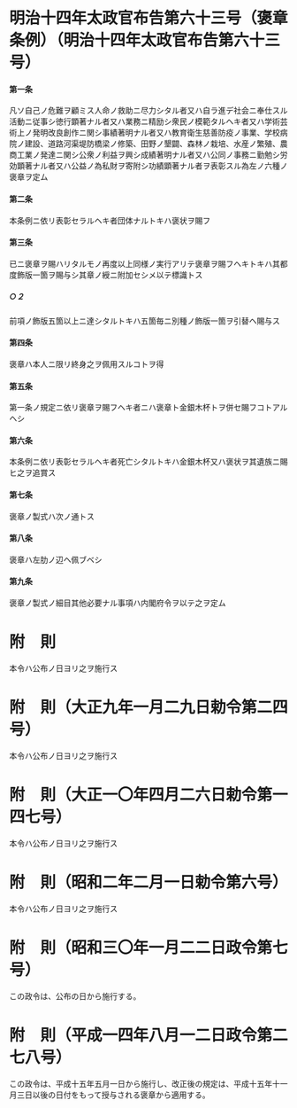 # 明治十四年太政官布告第六十三号（褒章条例）（明治十四年太政官布告第六十三号）
#### 第一条
凡ソ自己ノ危難ヲ顧ミス人命ノ救助ニ尽力シタル者又ハ自ラ進デ社会ニ奉仕スル活動ニ従事シ徳行顕著ナル者又ハ業務ニ精励シ衆民ノ模範タルヘキ者又ハ学術芸術上ノ発明改良創作ニ関シ事績著明ナル者又ハ教育衛生慈善防疫ノ事業、学校病院ノ建設、道路河渠堤防橋梁ノ修築、田野ノ墾闢、森林ノ栽培、水産ノ繁殖、農商工業ノ発達ニ関シ公衆ノ利益ヲ興シ成績著明ナル者又ハ公同ノ事務ニ勤勉シ労効顕著ナル者又ハ公益ノ為私財ヲ寄附シ功績顕著ナル者ヲ表彰スル為左ノ六種ノ褒章ヲ定ム
#### 第二条
本条例ニ依リ表彰セラルヘキ者団体ナルトキハ褒状ヲ賜フ
#### 第三条
已ニ褒章ヲ賜ハリタルモノ再度以上同様ノ実行アリテ褒章ヲ賜フヘキトキハ其都度飾版一箇ヲ賜与シ其章ノ綬ニ附加セシメ以テ標識トス
##### ○２
前項ノ飾版五箇以上ニ達シタルトキハ五箇毎ニ別種ノ飾版一箇ヲ引替ヘ賜与ス
#### 第四条
褒章ハ本人ニ限リ終身之ヲ佩用スルコトヲ得
#### 第五条
第一条ノ規定ニ依リ褒章ヲ賜フヘキ者ニハ褒章ト金銀木杯トヲ併セ賜フコトアルヘシ
#### 第六条
本条例ニ依リ表彰セラルヘキ者死亡シタルトキハ金銀木杯又ハ褒状ヲ其遺族ニ賜ヒ之ヲ追賞ス
#### 第七条
褒章ノ製式ハ次ノ通トス
#### 第八条
褒章ハ左肋ノ辺ヘ佩ブベシ
#### 第九条
褒章ノ製式ノ細目其他必要ナル事項ハ内閣府令ヲ以テ之ヲ定ム
# 附　則
本令ハ公布ノ日ヨリ之ヲ施行ス
# 附　則（大正九年一月二九日勅令第二四号）
本令ハ公布ノ日ヨリ之ヲ施行ス
# 附　則（大正一〇年四月二六日勅令第一四七号）
本令ハ公布ノ日ヨリ之ヲ施行ス
# 附　則（昭和二年二月一日勅令第六号）
本令ハ公布ノ日ヨリ之ヲ施行ス
# 附　則（昭和三〇年一月二二日政令第七号）
この政令は、公布の日から施行する。
# 附　則（平成一四年八月一二日政令第二七八号）
この政令は、平成十五年五月一日から施行し、改正後の規定は、平成十五年十一月三日以後の日付をもって授与される褒章から適用する。
